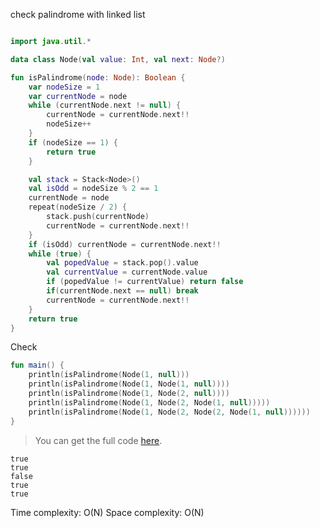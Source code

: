 check palindrome with linked list

<!--- TEST_NAME PalindromeTest -->

```kotlin

import java.util.*

data class Node(val value: Int, val next: Node?)

fun isPalindrome(node: Node): Boolean {
    var nodeSize = 1
    var currentNode = node
    while (currentNode.next != null) {
        currentNode = currentNode.next!!
        nodeSize++
    }
    if (nodeSize == 1) {
        return true
    }

    val stack = Stack<Node>()
    val isOdd = nodeSize % 2 == 1
    currentNode = node
    repeat(nodeSize / 2) {
        stack.push(currentNode)
        currentNode = currentNode.next!!
    }
    if (isOdd) currentNode = currentNode.next!!
    while (true) {
        val popedValue = stack.pop().value
        val currentValue = currentNode.value
        if (popedValue != currentValue) return false
        if(currentNode.next == null) break
        currentNode = currentNode.next!!
    }
    return true
}

```                                            

Check

```kotlin
fun main() {
    println(isPalindrome(Node(1, null)))
    println(isPalindrome(Node(1, Node(1, null))))
    println(isPalindrome(Node(1, Node(2, null))))
    println(isPalindrome(Node(1, Node(2, Node(1, null)))))
    println(isPalindrome(Node(1, Node(2, Node(2, Node(1, null))))))
}
```

> You can get the full code [here](../src/test/kotlin/linkedlist/example-4-01.kt).

```text
true
true
false
true
true
```

Time complexity: O(N)
Space complexity: O(N)

<!--- TEST -->
